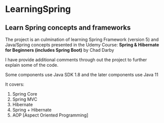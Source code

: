 # LearningSpring

## Learn Spring concepts and frameworks

The project is an culmination of learning Spring Framework (version 5) and Java/Spring concepts presented in the Udemy Course: **Spring & Hibernate for Beginners (includes Spring Boot)** by Chad Darby

I have provide additional comments through out the project to further explain some of the code.

Some components use Java SDK 1.8 and the later components use Java 11

It covers: 
1.  Spring Core 
2.  Spring MVC
3.  Hibernate
4.  Spring + Hibernate
5.  AOP [Aspect Oriented Programming]

